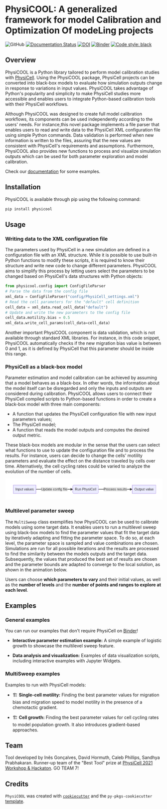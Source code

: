 # PhysiCOOL: A generalized framework for model Calibration and Optimization Of modeLing projects

![GitHub](https://img.shields.io/github/license/iggoncalves/PhysiCOOL)
[![Documentation Status](https://readthedocs.org/projects/physicool/badge/?version=latest)](https://physicool.readthedocs.io/en/latest/?badge=latest)
[![DOI](https://zenodo.org/badge/396329798.svg)](https://zenodo.org/badge/latestdoi/396329798)
[![Binder](https://mybinder.org/badge_logo.svg)](https://mybinder.org/v2/gh/IGGoncalves/PhysiCOOL/HEAD?urlpath=%2Ftree%2Fexamples)
[![Code style: black](https://img.shields.io/badge/code%20style-black-000000.svg)](https://github.com/psf/black)

## Overview

PhysiCOOL is a Python library tailored to perform model calibration studies with 
[PhysiCell](https://github.com/MathCancer/PhysiCell). 
Using the PhysiCOOL package, PhysiCell projects can be converted into black-box models to evaluate how simulation outputs
change in response to variations in input values. PhysiCOOL takes advantage of Python's popularity and simplicity to
make PhysiCell studies more accessible and enables users to integrate Python-based calibration tools with their PhysiCell
workflows.

Although PhysiCOOL was designed to create full model calibration workflows, its components can be used independently 
according to the users' needs. For instance,this novel package implements a file parser that enables users to read and 
write data to the PhysiCell XML configuration file using simple Python commands. Data validation is performed when 
new information is written to the files, assuring that the new values are consistent with PhysiCell's requirements 
and assumptions. Furthermore, PhysiCOOL also provides new functions to process and visualize simulation outputs which 
can be used for both parameter exploration and model calibration.

Check our [documentation](https://physicool.readthedocs.io) for some examples.

## Installation

PhysiCOOL is available through pip using the following command:

```sh
pip install physicool
```

## Usage

### Writing data to the XML configuration file

The parameters used by PhysiCell in a new simulation are defined in a configuration file with an XML structure. 
While it is possible to use built-in Python functions to modify these scripts, it is required to know their 
structure and write new code to change different parameters. PhysiCOOL aims to simplify this process by letting 
users select the parameters to be changed based on PhysiCell's data structures with Python objects:

```python
from physicool.config import ConfigFileParser
# Parse the data from the config file
xml_data = ConfigFileParser("config/PhysiCell_settings.xml")
# Read the cell parameters for the "default" cell definition
cell_data = xml_data.read_cell_data("default")
# Update and write the new parameters to the config file
cell_data.motility.bias = 0.5
xml_data.write_cell_params(cell_data=cell_data)
```

Another important PhysiCOOL component is data validation, which is not available through standard XML libraries. 
For instance, in this code snippet, PhysiCOOL automatically checks if the new migration bias value is between 0 and 1, 
as it is defined by PhysiCell that this parameter should be inside this range.

### PhysiCell as a black-box model

Parameter estimation and model calibration can be achieved by assuming that a model behaves as a black-box. 
In other words, the information about the model itself can be disregarded and only the inputs and outputs are 
considered during calibration. PhysiCOOL allows users to connect their PhysiCell compiled scripts to Python-based 
functions in order to create a black-box model with three main components:

- A function that updates the PhysiCell configuration file with new input parameters values;
- The PhysiCell model;
- A function that reads the model outputs and computes the desired output metric.

These black-box models are modular in the sense that the users can select what functions to use to update the 
configuration file and to process the results. For instance, users can decide to change the cells' motility parameters 
and evaluate the effect on the distance traveled by cells over time. Alternatively, the cell cycling rates could be 
varied to analyze the evolution of the number of cells.

![black_box](docs/img/black_box)

### Multilevel parameter sweep

The `MultiSweep` class exemplifies how PhysiCOOL can be used to calibrate models using some target data. 
It enables users to run a multilevel sweep using black-box models to find the parameter values that fit the target 
data by iteratively adapting and fitting the parameter space. To do so, at each level, the parameter space is sampled
and value combinations are chosen. Simulations are run for all possible iterations and the results are processed to 
find the similarity between the models outputs and the target data. Subsequently, the values that produced the best 
set of results are chosen and the parameter bounds are adapted to converge to the local solution, as shown in the 
animation below.

Users can choose **which parameters to vary** and their initial values, as well as the **number of levels** and 
the **number of points and ranges to explore at each level**.

## Examples

### General examples

You can run our examples that don't require PhysiCell on 
[Binder](https://mybinder.org/v2/gh/IGGoncalves/PhysiCOOL/HEAD?urlpath=%2Ftree%2Fexamples)!

- **Interactive parameter estimation example:**
A simple example of logistic growth to showcase the multilevel sweep feature.

- **Data analysis and visualization:**
Examples of data visualization scripts, including interactive examples with Jupyter Widgets.

### MultiSweep examples

Examples to run with PhysiCell models:

- 🏗️ **Single-cell motility:**
Finding the best parameter values for migration bias and migration speed to model motility in the presence 
of a chemotactic gradient.

- 🏗️ **Cell growth:**
Finding the best parameter values for cell cycling rates to model population growth. It also introduces 
gradient-based approaches.

## Team

Tool developed by Inês Gonçalves, David Hormuth, Caleb Phillips, Sandhya Prabhakaran. 
Runner-up team of the "Best Tool" prize at [PhysiCell 2021 Workshop & Hackaton](http://physicell.org/ws2021/#apply). 
GO TEAM 7!

## Credits

`PhysiCOOL` was created with [`cookiecutter`](https://cookiecutter.readthedocs.io/en/latest/) 
and the `py-pkgs-cookiecutter` [template](https://github.com/py-pkgs/py-pkgs-cookiecutter).
